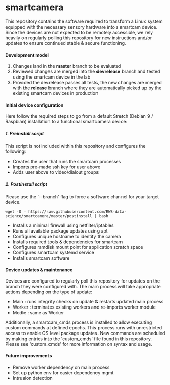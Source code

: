 # smartcamera

This repository contains the software required to transform a Linux system equipped with the necessary sensory hardware into a smartcam device. Since the devices are not expected to be remotely accessible, we rely heavily on regularly polling this repository for new instructions and/or updates to ensure continued stable & secure functioning. 

#### Development model

1. Changes land in the **master** branch to be evaluated
2. Reviewed changes are merged into the **devrelease** branch and tested using the smartcam device in the lab
3. Provided the devrelease passes all tests, the new changes are merged with the **release** branch where they are automatically picked up by the existing smartcam devices in production

#### Initial device configuration

Here follow the required steps to go from a default Stretch (Debian 9 / Raspbian) installation to a functional smartcamera device:

##### 1. Preinstall script

This script is not included within this repository and configures the following:

* Creates the user that runs the smartcam processes
* Imports pre-made ssh key for user above
* Adds user above to video/dialout groups

##### 2. Postinstall script

Please use the '--branch' flag to force a software channel for your target device. 

`wget -O - https://raw.githubusercontent.com/RWS-data-science/smartcamera/master/postinstall | bash `

* Installs a minimal firewall using netfilter/iptables
* Runs all available package updates using apt
* Configures unique hostname to identity the camera
* Installs required tools & dependencies for smartcam
* Configures ramdisk mount point for application scratch space
* Configures smartcam systemd service
* Installs smartcam software

#### Device updates & maintenance

Devices are configured to regularly poll this repository for updates on the branch they were configured with. The main process will take appropriate actions depending on the type of update:

- Main : runs integrity checks on update & restarts updated main process
- Worker : terminates existing workers and re-imports worker module 
- Modle : same as Worker

Additionally, a smartcam_cmds process is installed to allow executing custom commands at defined epochs. This process runs with unrestricted access to enable OS level package updates. New commands are scheduled by making entries into the 'custom_cmds' file found in this repository. Please see 'custom_cmds' for more information on syntax and usage. 

#### Future improvements

* Remove worker dependency on main process
* Set up python env for easier dependency mgmt
* Intrusion detection 
